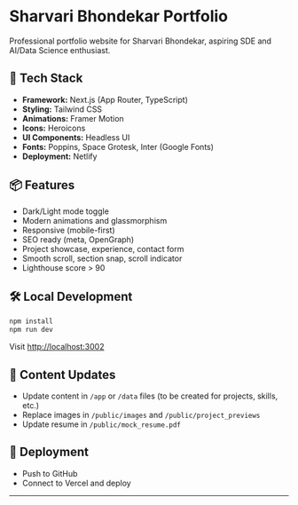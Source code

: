 # Sharvari Bhondekar Portfolio 

Professional portfolio website for Sharvari Bhondekar, aspiring SDE and AI/Data Science enthusiast.

## 🚀 Tech Stack
- **Framework:** Next.js (App Router, TypeScript)
- **Styling:** Tailwind CSS
- **Animations:** Framer Motion
- **Icons:** Heroicons
- **UI Components:** Headless UI
- **Fonts:** Poppins, Space Grotesk, Inter (Google Fonts)
- **Deployment:** Netlify

## 📦 Features
- Dark/Light mode toggle
- Modern animations and glassmorphism
- Responsive (mobile-first)
- SEO ready (meta, OpenGraph)
- Project showcase, experience, contact form
- Smooth scroll, section snap, scroll indicator
- Lighthouse score > 90

## 🛠️ Local Development
```bash
npm install
npm run dev
```
Visit [http://localhost:3002](http://localhost:3002)

## 📝 Content Updates
- Update content in `/app` or `/data` files (to be created for projects, skills, etc.)
- Replace images in `/public/images` and `/public/project_previews`
- Update resume in `/public/mock_resume.pdf`

## 🚀 Deployment
- Push to GitHub
- Connect to Vercel and deploy

---

